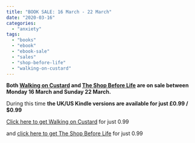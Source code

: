 ```yaml
---
title: "BOOK SALE: 16 March - 22 March"
date: "2020-03-16"
categories: 
  - "anxiety"
tags: 
  - "books"
  - "ebook"
  - "ebook-sale"
  - "sales"
  - "shop-before-life"
  - "walking-on-custard"
---
```


**Both [Walking on Custard](https://enhughesiasm.com/woc) and [The Shop Before Life](https://enhughesiasm.com/sbl) are on sale between Monday 16 March and Sunday 22 March.**

During this time **the UK/US Kindle versions are available for just £0.99 / $0.99**

[Click here to get Walking on Custard](http://getbook.at/wock) for just 0.99

and [click here to get The Shop Before Life](http://getbook.at/sblk) for just 0.99
